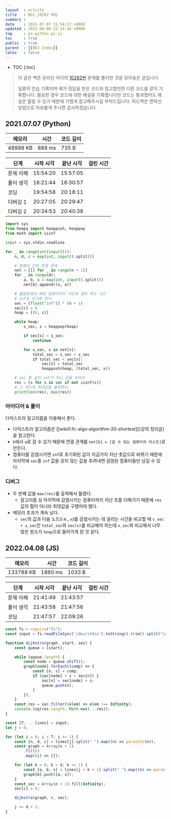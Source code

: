 ```yaml
---
layout  : article
title   : BOJ_10282 해킹
summary : 
date    : 2021-07-07 15:54:17 +0900
updated : 2022-04-08 22:14:26 +0900
tag     : ps-python ps-js
toc     : true
public  : true
parent  : [[BOJ-Index]]
latex   : false
---
```

* TOC
{:toc}

> 이 글은 백준 온라인 저지의 [10282번](https://www.acmicpc.net/problem/10282) 문제를 풀이한 것을 모아놓은 글입니다.
>
> 일종의 연습 기록이며 제가 정답을 받은 코드와 참고할만한 다른 코드를 같이 기록합니다. 필요한 경우 코드에 대한 해설을 기록합니다만 코드는 통과했어도 해설은 틀릴 수 있기 때문에 가볍게 참고해주시길 부탁드립니다. 피드백은 편하신 방법으로 자유롭게 주시면 감사하겠습니다.

## 2021.07.07 (Python)

| 메모리    | 시간   | 코드 길이 |
| --------- | -----  | --------- |
| 48988 KB  | 888 ms | 735 B     |

| 단계      | 시작 시각 | 끝난 시각 | 걸린 시간 |
| --------- | --------- | --------- | --------- |
| 문제 이해 | 15:54:20  | 15:57:05  |           |
| 풀이 생각 | 16:21:44  | 16:30:57  |           |
| 코딩      | 19:54:58  | 20:18:11  |           |
| 디버깅 1  | 20:27:05  | 20:29:47  |           |
| 디버깅 2  | 20:34:53  | 20:40:38  |           |

```python
import sys
from heapq import heappush, heappop
from math import isinf

input = sys.stdin.readline

for _ in range(int(input())):
    n, d, c = map(int, input().split())

    # 컴퓨터 간의 연결 관계
    net = [[] for _ in range(n + 1)]
    for _ in range(d):
        a, b, s = map(int, input().split())
        net[b].append((s, a))

    # 출발점에서 해당 컴퓨터까지 가는데 걸리 최소 시간
    # inf로 초기화 한다.
    sec = [float("inf")] * (n + 1)
    sec[c] = 0
    heap = [(0, c)]

    while heap:
        s_sec, s = heappop(heap)

        if sec[s] < s_sec:
            continue

        for x_sec, x in net[s]:
            total_sec = s_sec + x_sec
            if total_sec < sec[x]:
                sec[x] = total_sec
                heappush(heap, (total_sec, x))

    # sec 중 값이 inf가 아닌 값을 추려서
    res = [s for s in sec if not isinf(s)]
    # 그 개수와 최댓값을 출력한다.
    print(len(res), max(res))
```

### 아이디어 & 풀이

다익스트라 알고리즘을 이용해서 푼다.

* 다익스트라 알고리즘은 [[wiki0:fc-algo-algorithm-20-shortest]]{강의 정리글}을 참고한다.
* `b`에서 `a`로 갈 수 있기 때문에 연결 관계를 `net[b] = [갈 수 있는 컴퓨터의 리스트]`로 만든다.
* 컴퓨터를 감염시키면 `inf`로 초기화된 값이 지금가지 지난 촛값으로 바뀌기 때문에 마지막에 `sec`중 `inf` 값을 갖지 않는 값을 추려내면 감염된 컴퓨터들만 남길 수 있다.

### 디버그

* 두 번째 값을 `max(res)`를 출력해서 틀렸다.
    * 알고리즘 상 마지막에 감염시키는 컴퓨터까지 지난 초를 더해가기 때문에 `res` 값의 합이 아니라 최댓값을 구했어야 했다.
* 메모리 초과가 계속 났다.
    * `sec`의 값과 다음 노드(i.e., `x`)를 감염시키는 데 걸리는 시간을 비교할 때 `s_sec + x_sec`인 `total_sec`와 `sec(x)`를 비교해야 하는데 `x_sec`와 비교해서 너무 많은 원소가 `heap`으로 들어가게 된 것 같다.

## 2022.04.08 (JS)

| 메모리    | 시간    | 코드 길이 |
| --------- | -----   | --------- |
| 133788 KB | 1860 ms | 1033 B    |

| 단계      | 시작 시각 | 끝난 시각 | 걸린 시간 |
| --------- | --------- | --------- | --------- |
| 문제 이해 | 21:41:49  | 21:43:57  |           |
| 풀이 생각 | 21:43:58  | 21:47:56  |           |
| 코딩      | 21:47:57  | 22:09:26  |           |

```js
const fs = require("fs");
const input = fs.readFileSync('/dev/stdin').toString().trim().split("\n");

function dijkstra(graph, start, sec) {
    const queue = [start];

    while (queue.length) {
        const node = queue.shift();
        graph[node].forEach((comp) => {
            const [n, s] = comp;
            if (sec[node] + s < sec[n]) {
                sec[n] = sec[node] + s;
                queue.push(n);
            }
        });
    }
    const res = sec.filter((elem) => elem !== Infinity);
    console.log(res.length, Math.max(...res));
}

const [T, ...lines] = input;
let j = 0;

for (let i = 0; i < T; i += 1) {
    const [n, d, c] = lines[j].split(" ").map((n) => parseInt(n));
    const graph = Array(n + 1)
        .fill()
        .map((i) => []);

    for (let k = 0; k < d; k += 1) {
        const [a, b, s] = lines[j + k + 1].split(" ").map((n) => parseInt(n));
        graph[b].push([a, s]);
    }
    const sec = Array(n + 1).fill(Infinity);
    sec[c] = 0;

    dijkstra(graph, c, sec);

    j += d + 1;
}
```
